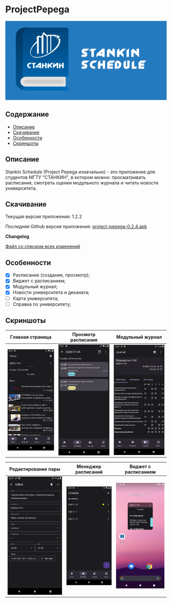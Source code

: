 # ProjectPepega

<div align="center">
    <img src="./screenshots/logo.png" >
</div>

## Содержание

- [Описание](#Описание)
- [Скачивание](#Скачивание)
- [Особенности](#Особенности)
- [Скриншоты](#Скриншоты)

## Описание

Stankin Schedule (Project Pepega изначально) - это приложение для студентов МГТУ "СТАНКИН", в
котором можно: просматривать расписания, смотреть оценки модульного журнала и читать новости
университета.

## Скачивание
Текущая версия приложения: 1.2.2

Последняя Github версия приложения: [project-pepega-0.2.4.apk](https://github.com/Nikololoshka/ProjectPepega/releases/download/0.2.4/project-pepega-0.2.4.apk)

**Changelog**

[Файл со списком всех изменений](changelog.txt)

## Особенности

- [X] Расписание (создание, просмотр);
- [X] Виджет с расписанием;
- [X] Модульный журнал;
- [X] Новости университета и деканата;
- [ ] Карта университета;
- [ ] Справка по университету;

## Скриншоты

| Главная страница                     | Просмотр расписания                  | Модульный журнал                     |
| ---                                  | ---                                  | ---                                  |
| ![Screenshot 1](./screenshots/1.png) | ![Screenshot 2](./screenshots/2.png) | ![Screenshot 3](./screenshots/3.png) |

| Редактирование пары                  | Менеджер расписаний                  | Виджет с расписанием                 |
| ---                                  | ---                                  | ---                                  |
| ![Screenshot 4](./screenshots/4.png) | ![Screenshot 5](./screenshots/5.png) | ![Screenshot 6](./screenshots/6.png) |